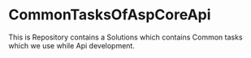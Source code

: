 # CommonTasksOfAspCoreApi

This is Repository contains a Solutions which contains Common tasks which we use while Api development.
